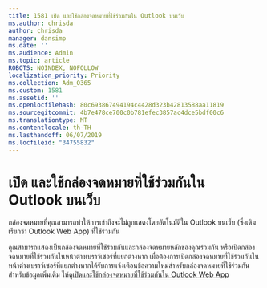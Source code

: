 ```yaml
---
title: 1581 เปิด และใช้กล่องจดหมายที่ใช้ร่วมกันใน Outlook บนเว็บ
ms.author: chrisda
author: chrisda
manager: dansimp
ms.date: ''
ms.audience: Admin
ms.topic: article
ROBOTS: NOINDEX, NOFOLLOW
localization_priority: Priority
ms.collection: Adm_O365
ms.custom: 1581
ms.assetid: ''
ms.openlocfilehash: 80c693867494194c4428d323b42813588aa11819
ms.sourcegitcommit: 4b7e478ce700c0b781efec3857ac4dce5bdf00c6
ms.translationtype: MT
ms.contentlocale: th-TH
ms.lasthandoff: 06/07/2019
ms.locfileid: "34755832"
---
```

# <a name="open-and-use-a-shared-mailbox-in-outlook-on-the-web"></a>เปิด และใช้กล่องจดหมายที่ใช้ร่วมกันใน Outlook บนเว็บ

กล่องจดหมายที่คุณสามารถทำให้การเข้าถึงจะไม่ถูกแสดงโดยอัตโนมัติใน Outlook บนเว็บ (ซึ่งเดิมเรียกว่า Outlook Web App) ที่ใช้ร่วมกัน

คุณสามารถแสดงเป็นกล่องจดหมายที่ใช้ร่วมกันและกล่องจดหมายหลักของคุณร่วมกัน หรือเปิดกล่องจดหมายที่ใช้ร่วมกันในหน้าต่างเบราว์เซอร์ที่แยกต่างหาก เมื่อต้องการเปิดกล่องจดหมายที่ใช้ร่วมกันในหน้าต่างเบราว์เซอร์ที่แยกต่างหากได้รับการแจ้งเตือนข้อความใหม่สำหรับกล่องจดหมายที่ใช้ร่วมกัน สำหรับข้อมูลเพิ่มเติม ให้ดู[เปิดและใช้กล่องจดหมายที่ใช้ร่วมกันใน Outlook Web App](https://support.office.com/article/BC127866-42BE-4DE7-92AE-1EF2F787FD5C)

